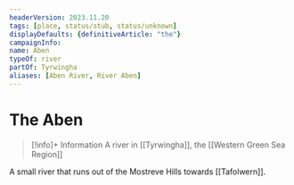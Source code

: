 ```yaml
---
headerVersion: 2023.11.20
tags: [place, status/stub, status/unknown]
displayDefaults: {definitiveArticle: "the"}
campaignInfo:
name: Aben
typeOf: river
partOf: Tyrwingha
aliases: [Aben River, River Aben]
---
```

# The Aben
>[!info]+ Information
> A river in [[Tyrwingha]], the [[Western Green Sea Region]]

A small river that runs out of the Mostreve Hills towards [[Tafolwern]]. 
